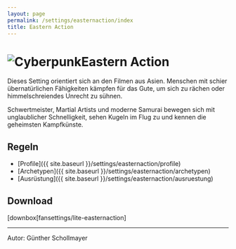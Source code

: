 ```yaml
---
layout: page
permalink: /settings/easternaction/index
title: Eastern Action
---
```


<h1 class="titelimg"><img alt="Cyberpunk" src="{{ site.baseurl }}/assets/images/icons/easternaction.png" />Eastern Action</h1>
Dieses Setting orientiert sich an den Filmen aus Asien. Menschen mit schier übernatürlichen Fähigkeiten kämpfen für das Gute, um sich zu rächen oder himmelschreiendes Unrecht zu sühnen.

Schwertmeister, Martial Artists und moderne Samurai bewegen sich mit unglaublicher Schnelligkeit, sehen Kugeln im Flug zu und kennen die geheimsten Kampfkünste.

## Regeln

- [Profile]({{ site.baseurl }}/settings/easternaction/profile)
- [Archetypen]({{ site.baseurl }}/settings/easternaction/archetypen)
- [Ausrüstung]({{ site.baseurl }}/settings/easternaction/ausruestung)

## Download

[downbox[fansettings/lite-easternaction]

<hr/>
Autor: Günther Schollmayer

